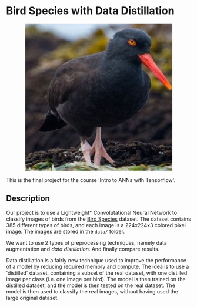 # Bird Species with Data Distillation

<p align="center"><img src='Data\valid\AFRICAN OYSTER CATCHER\3.jpg' width=400></p>

This is the final project for the course 'Intro to ANNs with Tensorflow'.

## Description

Our project is to use a Lightweight* Convolutational Neural Network to classify images of birds from the [Bird Species](https://www.kaggle.com/gpiosenka/100-bird-species) dataset. The dataset contains 385 different types of birds, and each image is a 224x224x3 colored pixel image. The images are stored in the `data/` folder.

We want to use 2 types of preprocessing techniques, namely data augmentation and *data distillation*. And finally compare results.

Data distillation is a fairly new technique used to improve the performance of a model by reducing required memory and compute. The idea is to use a 'distilled' dataset, containing a subset of the real dataset, with one distilled image per class (i.e. one image per bird). The model is then trained on the distilled dataset, and the model is then tested on the real dataset. The model is then used to classify the real images, without having used the large original dataset.



